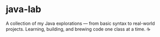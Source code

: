 # java-lab
A collection of my Java explorations — from basic syntax to real-world projects. Learning, building, and brewing code one class at a time. ☕
